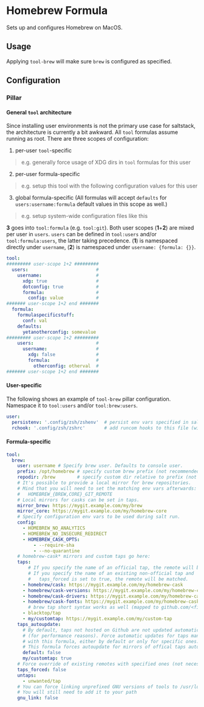 # Homebrew Formula
Sets up and configures Homebrew on MacOS.

## Usage
Applying `tool-brew` will make sure `brew` is configured as specified.

## Configuration
### Pillar
#### General `tool` architecture
Since installing user environments is not the primary use case for saltstack, the architecture is currently a bit awkward. All `tool` formulas assume running as root. There are three scopes of configuration:
1. per-user `tool`-specific
  > e.g. generally force usage of XDG dirs in `tool` formulas for this user
2. per-user formula-specific
  > e.g. setup this tool with the following configuration values for this user
3. global formula-specific (All formulas will accept `defaults` for `users:username:formula` default values in this scope as well.)
  > e.g. setup system-wide configuration files like this

**3** goes into `tool:formula` (e.g. `tool:git`). Both user scopes (**1**+**2**) are mixed per user in `users`. `users` can be defined in `tool:users` and/or `tool:formula:users`, the latter taking precedence. (**1**) is namespaced directly under `username`, (**2**) is namespaced under `username: {formula: {}}`.

```yaml
tool:
######### user-scope 1+2 #########
  users:                         #
    username:                    #
      xdg: true                  #
      dotconfig: true            #
      formula:                   #
        config: value            #
####### user-scope 1+2 end #######
  formula:
    formulaspecificstuff:
      conf: val
    defaults:
      yetanotherconfig: somevalue
######### user-scope 1+2 #########
    users:                       #
      username:                  #
        xdg: false               #
        formula:                 #
          otherconfig: otherval  #
####### user-scope 1+2 end #######
```

#### User-specific
The following shows an example of `tool-brew` pillar configuration. Namespace it to `tool:users` and/or `tool:brew:users`.
```yaml
user:
  persistenv: '.config/zsh/zshenv'  # persist env vars specified in salt to this file (will be appended to file relative to $HOME)
  rchook: '.config/zsh/zshrc'       # add runcom hooks to this file (will be appended to file relative to $HOME)
```

#### Formula-specific
```yaml
tool:
  brew:
    user: username # Specify brew user. Defaults to console user.
    prefix: /opt/homebrew # specify custom brew prefix (not recommended)
    repodir: /brew        # specify custom dir relative to prefix (not recommended)
    # It's possible to provide a local mirror for brew repositories.
    # Mind that you will need to set the matching env vars afterwards:
    #   HOMEBREW_{BREW,CORE}_GIT_REMOTE
    # Local mirrors for casks can be set in taps.
    mirror_brew: https://mygit.example.com/my/brew
    mirror_core: https://mygit.example.com/my/homebrew-core
    # Specify configuration env vars to be used during salt run.
    config:
      - HOMEBREW_NO_ANALYTICS
      - HOMEBREW_NO_INSECURE_REDIRECT
      - HOMEBREW_CASK_OPTS:
          - --require-sha
          - --no-quarantine
    # homebrew-cask* mirrors and custom taps go here:
    taps:
        # If you specify the name of an official tap, the remote will be matched.
        # If you specify the name of an existing non-official tap and
        #   taps_forced is set to true, the remote will be matched.
      - homebrew/cask: https://mygit.example.com/my/homebrew-cask
      - homebrew/cask-versions: https://mygit.example.com/my/homebrew-cask-versions
      - homebrew/cask-drivers: https://mygit.example.com/my/homebrew-cask-drivers
      - homebrew/cask-fonts: https://mygit.example.com/my/homebrew-cask-fonts
        # brew tap short syntax works as well (mapped to github.com/<first>/homebrew-<second>)
      - blacktop/tap
      - my/customtap: https://mygit.example.com/my/custom-tap
    taps_autoupdate:
      # By default, taps not hosted on Github are not updated automatically
      # (for performance reasons). Force automatic updates for taps managed
      # with this formula, either by default or only for specific ones.
      # This formula forces autoupdate for mirrors of offical taps automatically.
      default: false
      my/customtap: true
    # Force override of existing remotes with specified ones (not necessary for mirrors of official taps).
    taps_forced: false
    untaps:
      - unwanted/tap
    # You can force linking unprefixed GNU versions of tools to /usr/local/gnubin
    # You will still need to add it to your path
    gnu_link: false
```
